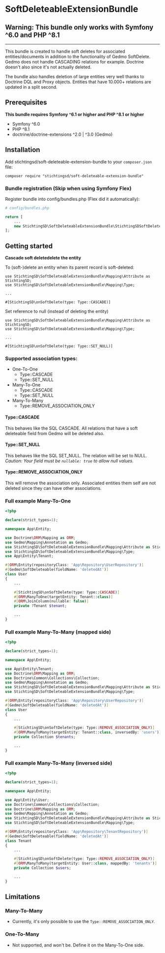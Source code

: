 # SoftDeleteableExtensionBundle

## Warning: This bundle only works with Symfony ^6.0 and PHP ^8.1
<hr />

This bundle is created to handle soft deletes for associated entities/documents in addition to the functionality of Gedmo SoftDelete.
Gedmo does not handle CASCADING relations for example. Doctrine doesn't also since it's not actually deleted.

The bundle also handles deletion of large entities very well thanks to Doctrine DQL and Proxy objects.
Entities that have 10.000+ relations are updated in a split second.

## Prerequisites

**This bundle requires Symfony ^6.1 or higher and PHP ^8.1 or higher**
- Symfony ^6.0
- PHP ^8.1
- doctrine/doctrine-extensions ^2.0 | ^3.0 (Gedmo)

## Installation

Add stichtingsd/soft-deleteable-extension-bundle to your `composer.json` file:

```
composer require "stichtingsd/soft-deleteable-extension-bundle"
```

### Bundle registration (Skip when using Symfony Flex)

Register bundle into config/bundles.php (Flex did it automatically):

``` php
# config/bundles.php

return [
    ...
    new StichtingSD\SoftDeleteableExtensionBundle\StichtingSDSoftDeleteableExtensionBundle(),
];
```

## Getting started

**Cascade soft deletedelete the entity**

To (soft-)delete an entity when its parent record is soft-deleted:

```
use StichtingSD\SoftDeleteableExtensionBundle\Mapping\Attribute as StichtingSD;
use StichtingSD\SoftDeleteableExtensionBundle\Mapping\Type;

...

#[StichtingSD\onSoftDelete(type: Type::CASCADE)]
```

Set reference to null (instead of deleting the entity)

```
use StichtingSD\SoftDeleteableExtensionBundle\Mapping\Attribute as StichtingSD;
use StichtingSD\SoftDeleteableExtensionBundle\Mapping\Type;

...

#[StichtingSD\onSoftDelete(type: Type::SET_NULL)]
```

### Supported association types:
- One-To-One
  - Type::CASCADE
  - Type::SET_NULL
- Many-To-One
    - Type::CASCADE
    - Type::SET_NULL
- Many-To-Many
    - Type::REMOVE_ASSOCIATION_ONLY

#### Type::CASCADE
This behaves like the SQL CASCADE. All relations that have a soft deleteable field from Gedmo will be deleted also.

#### Type::SET_NULL
This behaves like the SQL SET_NULL. The relation will be set to NULL.
<br />
_Caution: Your field must be `nullable: true` to allow null values._

#### Type::REMOVE_ASSOCIATION_ONLY
This will remove the association only. Associated entities them self are not deleted since they can have other associations.

### Full example Many-To-One

``` php
<?php

declare(strict_types=1);

namespace App\Entity;

use Doctrine\ORM\Mapping as ORM;
use Gedmo\Mapping\Annotation as Gedmo;
use StichtingSD\SoftDeleteableExtensionBundle\Mapping\Attribute as StichtingSD;
use StichtingSD\SoftDeleteableExtensionBundle\Mapping\Type;
use App\Entity\Tenant;

#[ORM\Entity(repositoryClass: 'App\Repository\UserRepository')]
#[Gedmo\SoftDeleteable(fieldName: 'deletedAt')]
class User
{
    ...

    #[StichtingSD\onSoftDelete(type: Type::CASCADE)]
    #[ORM\ManyToOne(targetEntity: Tenant::class)]
    #[ORM\JoinColumn(nullable: false)]
    private ?Tenant $tenant;

    ...
}
```

### Full example Many-To-Many (mapped side)

``` php
<?php

declare(strict_types=1);

namespace App\Entity;

use App\Entity\Tenant;
use Doctrine\ORM\Mapping as ORM;
use Doctrine\Common\Collections\Collection;
use Gedmo\Mapping\Annotation as Gedmo;
use StichtingSD\SoftDeleteableExtensionBundle\Mapping\Attribute as StichtingSD;
use StichtingSD\SoftDeleteableExtensionBundle\Mapping\Type;

#[ORM\Entity(repositoryClass: 'App\Repository\UserRepository')]
#[Gedmo\SoftDeleteable(fieldName: 'deletedAt')]
class User
{
    ...

    #[StichtingSD\onSoftDelete(type: Type::REMOVE_ASSOCIATION_ONLY)]
    #[ORM\ManyToMany(targetEntity: Tenant::class, inversedBy: 'users')]
    private Collection $tenants;

    ...
}
```

### Full example Many-To-Many (inversed side)

``` php
<?php

declare(strict_types=1);

namespace App\Entity;

use App\Entity\User;
use Doctrine\Common\Collections\Collection;
use Doctrine\ORM\Mapping as ORM;
use Gedmo\Mapping\Annotation as Gedmo;
use StichtingSD\SoftDeleteableExtensionBundle\Mapping\Attribute as StichtingSD;
use StichtingSD\SoftDeleteableExtensionBundle\Mapping\Type;

#[ORM\Entity(repositoryClass: 'App\Repository\TenantRepository')]
#[Gedmo\SoftDeleteable(fieldName: 'deletedAt')]
class Tenant
{
    ...

    #[StichtingSD\onSoftDelete(type: Type::REMOVE_ASSOCIATION_ONLY)]
    #[ORM\ManyToMany(targetEntity: User::class, mappedBy: 'tenants')]
    private Collection $users;

    ...
}
```

## Limitations

### Many-To-Many
- Currently, it's only possible to use the `Type::REMOVE_ASSOCIATION_ONLY`.
### One-To-Many
- Not supported, and won't be. Define it on the Many-To-One side.
